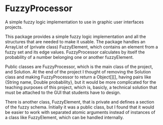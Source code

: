 # FuzzyProcessor
A simple fuzzy logic implementation to use in graphic user interfaces projects.

This package provides a simple fuzzy logic implementation and all the structures that are needed to make it usable. The package handles an ArrayList of (private class) FuzzyElement, which contains an element from a fuzzy set and its edge values. FuzzyProcessor calculates by itself the probability of a number belonging one or another fuzzyElement.

Public classes are FuzzyProcessor, which is the main class of the project, and Solution. At the end of the project I thought of removing the Solution class and making FuzzyProcessor to return a Object[][], having pairs like {String name, Double probability}, but it would be more complicated for the teaching purposes of this project, which is, basicly, a technical solution that must be attached to the GUI that students have to design.

There is another class, FuzzyElement, that is private and defines a section of the fuzzy schema. Initially it was a public class, but I found that it would be easier to work with separated atomic arguments instead of instances of a class like FuzzyElement, which can be handled internally.
